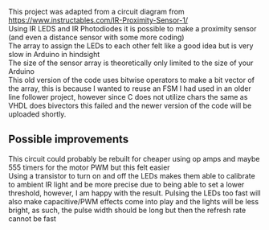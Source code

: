 This project was adapted from a circuit diagram from https://www.instructables.com/IR-Proximity-Sensor-1/  
Using IR LEDS and IR Photodiodes it is possible to make a proximity sensor (and even a distance sensor with some more coding)  
The array to assign the LEDs to each other felt like a good idea but is very slow in Arduino in hindsight  
The size of the sensor array is theoretically only limited to the size of your Arduino  
This old version of the code uses bitwise operators to make a bit vector of the array, this is because I wanted to reuse an FSM I had used in an older line follower project, however since C does not utilize chars the same as VHDL does bivectors this failed and the newer version of the code will be uploaded shortly.  


## Possible improvements
This circuit could probably be rebuilt for cheaper using op amps and maybe 555 timers for the motor PWM but this felt easier  
Using a transistor to turn on and off the LEDs makes them able to calibrate to ambient IR light and be more precise due to being able to set a lower threshold, however, I am happy with the result. Pulsing the LEDs too fast will also make capacitive/PWM effects come into play and the lights will be less bright, as such, the pulse width should be long but then the refresh rate cannot be fast  
